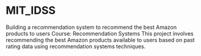 # MIT_IDSS
Building a recommendation system to recommend the best Amazon products to users Course: Recommendation Systems This project involves recommending the best Amazon products available to users based on past rating data using recommendation systems techniques.
